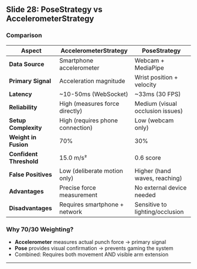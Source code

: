 ## Slide 28: PoseStrategy vs AccelerometerStrategy

### **Comparison**

| Aspect                  | AccelerometerStrategy            | PoseStrategy                     |
| ----------------------- | -------------------------------- | -------------------------------- |
| **Data Source**         | Smartphone accelerometer         | Webcam + MediaPipe               |
| **Primary Signal**      | Acceleration magnitude           | Wrist position + velocity        |
| **Latency**             | ~10-50ms (WebSocket)             | ~33ms (30 FPS)                   |
| **Reliability**         | High (measures force directly)   | Medium (visual occlusion issues) |
| **Setup Complexity**    | High (requires phone connection) | Low (webcam only)                |
| **Weight in Fusion**    | 70%                              | 30%                              |
| **Confident Threshold** | 15.0 m/s²                        | 0.6 score                        |
| **False Positives**     | Low (deliberate motion only)     | Higher (hand waves, reaching)    |
| **Advantages**          | Precise force measurement        | No external device needed        |
| **Disadvantages**       | Requires smartphone + network    | Sensitive to lighting/occlusion  |

### **Why 70/30 Weighting?**

- **Accelerometer** measures actual punch force → primary signal
- **Pose** provides visual confirmation → prevents gaming the system
- Combined: Requires both movement AND visible arm extension

---
